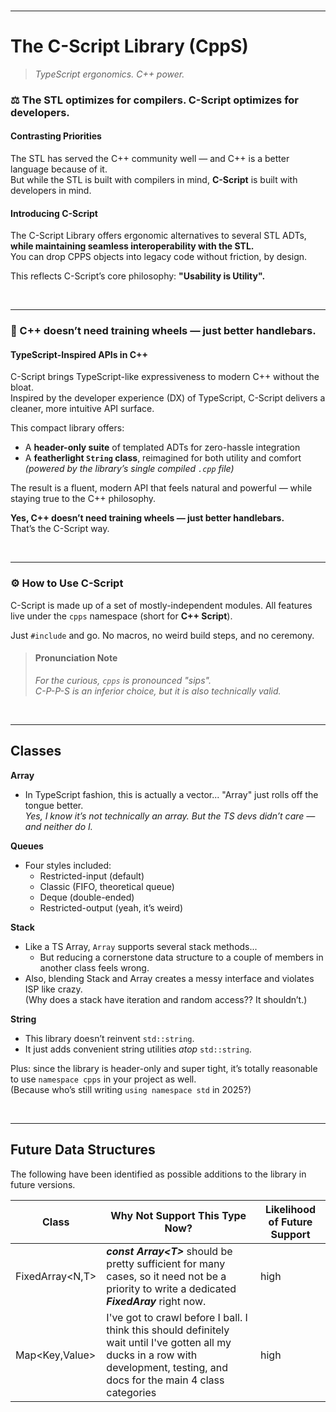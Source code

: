 <br>

---

# The C-Script Library (CppS)

> _TypeScript ergonomics. C++ power._

### ⚖️ The STL optimizes for compilers. C-Script optimizes for developers.

#### **Contrasting Priorities**

The STL has served the C++ community well — and C++ is a better language because of it.  
But while the STL is built with compilers in mind, **C-Script** is built with developers in mind.

#### **Introducing C-Script**

The C-Script Library offers ergonomic alternatives to several STL ADTs,  
**while maintaining seamless interoperability with the STL.**  
You can drop CPPS objects into legacy code without friction, by design.

This reflects C-Script’s core philosophy: **"Usability is Utility".**

<br>

---

### 🔧 C++ doesn’t need training wheels — just better handlebars.

#### **TypeScript-Inspired APIs in C++**

C-Script brings TypeScript-like expressiveness to modern C++ without the bloat.  
Inspired by the developer experience (DX) of TypeScript, C-Script delivers a cleaner, more intuitive API surface.

This compact library offers:

- A **header-only suite** of templated ADTs for zero-hassle integration
- A **featherlight `String` class**, reimagined for both utility and comfort  
  _(powered by the library’s single compiled `.cpp` file)_

The result is a fluent, modern API that feels natural and powerful — while staying true to the C++ philosophy.

**Yes, C++ doesn’t need training wheels — just better handlebars.**  
That’s the C-Script way.

<br>

---

### ⚙️ How to Use C-Script

C-Script is made up of a set of mostly-independent modules. All features live under the `cpps` namespace (short for **C++ Script**).

Just `#include` and go. No macros, no weird build steps, and no ceremony.

> #### Pronunciation Note
>
> _For the curious, `cpps` is pronounced "sips".
> <br>
> C-P-P-S is an inferior choice, but it is also technically valid._

<br>

---

## Classes

**Array**

- In TypeScript fashion, this is actually a vector... "Array" just rolls off the tongue better.  
  _Yes, I know it’s not technically an array. But the TS devs didn’t care — and neither do I._

**Queues**

- Four styles included:
  - Restricted-input (default)
  - Classic (FIFO, theoretical queue)
  - Deque (double-ended)
  - Restricted-output (yeah, it’s weird)

**Stack**

- Like a TS Array, `Array` supports several stack methods...
  - But reducing a cornerstone data structure to a couple of members in another class feels wrong.
- Also, blending Stack and Array creates a messy interface and violates ISP like crazy.  
  (Why does a stack have iteration and random access?? It shouldn’t.)

**String**

- This library doesn’t reinvent `std::string`.
- It just adds convenient string utilities _atop_ `std::string`.

Plus: since the library is header-only and super tight, it’s totally reasonable to use `namespace cpps` in your project as well.  
(Because who’s still writing `using namespace std` in 2025?)

<br>

---

## Future Data Structures

The following have been identified as possible additions to the library in future versions.

| **Class**        | **Why Not Support This Type Now?**                                                                                                                                               | Likelihood of Future Support |
| ---------------- | -------------------------------------------------------------------------------------------------------------------------------------------------------------------------------- | ---------------------------- |
| FixedArray<N,T\> | **_const Array<T\>_** should be pretty sufficient for many cases, so it need not be a priority to write a dedicated **_FixedAray</T>_** right now.                               | high                         |
| Map<Key,Value\>  | I've got to crawl before I ball. I think this should definitely wait until I've gotten all my ducks in a row with development, testing, and docs for the main 4 class categories | high                         |
